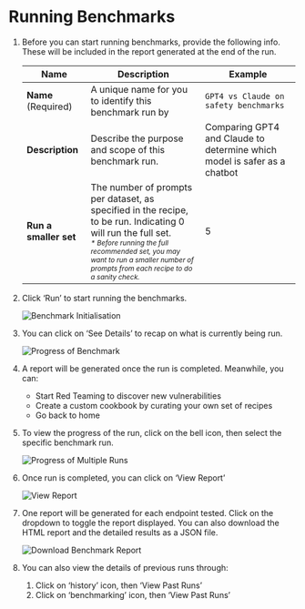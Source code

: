 # Running Benchmarks

1. Before you can start running benchmarks, provide the following info. These will be included in the report generated at the end of the run. 


    | Name        |Description   | Example          |
    |-------------------------|-------------------------------------------------------------------------------------------------------------------------------------|---------------------------------------------|
    | **Name** (Required)     | A unique name for you to identify this benchmark run by| `GPT4 vs Claude on safety benchmarks`  |
    | **Description** | Describe the purpose and scope of this benchmark run. | Comparing GPT4 and Claude to determine which model is safer as a chatbot |
    | **Run a smaller set** | The number of prompts per dataset, as specified in the recipe, to be run. Indicating 0 will run the full set. <br> <span style="font-size: 12px"><i>* Before running the full recommended set, you may want to run a smaller number of prompts from each recipe to do a sanity check.</i><span> | 5 |

2. Click ‘Run’ to start running the benchmarks. 

    ![Benchmark Initialisation](./imgs/run_benchmark(11).png)

3. You can click on ‘See Details’ to recap on what is currently being run. 

    ![Progress of Benchmark](./imgs/view_run_details(12).png)

4. A report will be generated once the run is completed. Meanwhile, you can:

    - Start Red Teaming to discover new vulnerabilities   
    - Create a custom cookbook by curating your own set of recipes   
    - Go back to home  

5. To view the progress of the run, click on the bell icon, then select the specific benchmark run.

    ![Progress of Multiple Runs](./imgs/run_progress(13).png)

6. Once run is completed, you can click on ‘View Report’ 

    ![View Report](./imgs/view_report(14).png)

7. One report will be generated for each endpoint tested. Click on the dropdown to toggle the report displayed. You can also download the HTML report and the detailed results as a JSON file. 

    ![Download Benchmark Report](./imgs/download_report(15).png)

8. You can also view the details of previous runs through: 
    1. Click on ‘history’ icon, then ‘View Past Runs’ 
    2. Click on ‘benchmarking’ icon, then ‘View Past Runs’ 